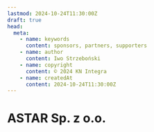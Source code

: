 ```yaml
---
lastmod: 2024-10-24T11:30:00Z
draft: true
head:
  meta:
    - name: keywords
      content: sponsors, partners, supporters
    - name: author
      content: Iwo Strzeboński
    - name: copyright
      content: © 2024 KN Integra
    - name: createdAt
      content: 2024-10-24T11:30:00Z
---
```


# ASTAR Sp. z o.o.

